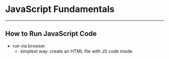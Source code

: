 # JavaScript Fundamentals

---

## How to Run JavaScript Code

- run via browser
	- simplest way: create an HTML file with JS code inside